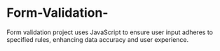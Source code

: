 # Form-Validation-
Form validation project uses JavaScript to ensure user input adheres to specified rules, enhancing data accuracy and user experience.
